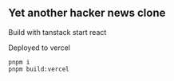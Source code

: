 ## Yet another hacker news clone

Build with tanstack start react

Deployed to vercel

```
pnpm i
pnpm build:vercel
```
